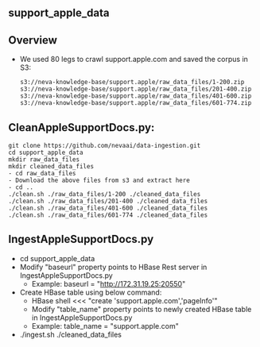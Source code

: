 ##  support_apple_data

Overview
---------
- We used 80 legs to crawl support.apple.com and saved the corpus in S3:

    ``` 
    s3://neva-knowledge-base/support.apple/raw_data_files/1-200.zip
    s3://neva-knowledge-base/support.apple/raw_data_files/201-400.zip
    s3://neva-knowledge-base/support.apple/raw_data_files/401-600.zip
    s3://neva-knowledge-base/support.apple/raw_data_files/601-774.zip
    ```

CleanAppleSupportDocs.py:  
------------------------
```
git clone https://github.com/nevaai/data-ingestion.git
cd support_apple_data
mkdir raw_data_files
mkdir cleaned_data_files
- cd raw_data_files
- Download the above files from s3 and extract here
- cd ..
./clean.sh ./raw_data_files/1-200 ./cleaned_data_files
./clean.sh ./raw_data_files/201-400 ./cleaned_data_files
./clean.sh ./raw_data_files/401-600 ./cleaned_data_files
./clean.sh ./raw_data_files/601-774 ./cleaned_data_files
```

IngestAppleSupportDocs.py
-------------------------
- cd support_apple_data
- Modify "baseurl" property points to HBase Rest server in IngestAppleSupportDocs.py
    - Example: baseurl = "http://172.31.19.25:20550"
- Create HBase table using below command:
    - HBase shell <<< "create 'support.apple.com','pageInfo'"
    - Modify "table_name" property points to newly created HBase table in IngestAppleSupportDocs.py
    - Example: table_name = "support.apple.com"
- ./ingest.sh ./cleaned_data_files

